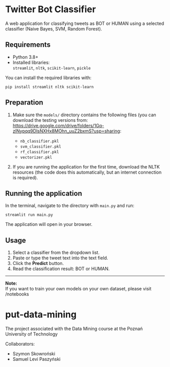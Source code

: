 # Twitter Bot Classifier

A web application for classifying tweets as BOT or HUMAN using a selected classifier (Naive Bayes, SVM, Random Forest).

## Requirements

- Python 3.8+
- Installed libraries:  
  `streamlit`, `nltk`, `scikit-learn`, `pickle`

You can install the required libraries with:
```
pip install streamlit nltk scikit-learn
```

## Preparation

1. Make sure the `models/` directory contains the following files (you can download the testing versions from: https://drive.google.com/drive/folders/1Gq-zlNypqq9DlsNXHx8MOhn_uuZ2bxmS?usp=sharing:
   - `nb_classifier.pkl`
   - `svm_classifier.pkl`
   - `rf_classifier.pkl`
   - `vectorizer.pkl`

2. If you are running the application for the first time, download the NLTK resources (the code does this automatically, but an internet connection is required).

## Running the application

In the terminal, navigate to the directory with `main.py` and run:

```
streamlit run main.py
```

The application will open in your browser.

## Usage

1. Select a classifier from the dropdown list.
2. Paste or type the tweet text into the text field.
3. Click the **Predict** button.
4. Read the classification result: BOT or HUMAN.

---

**Note:**  
If you want to train your own models on your own dataset, please visit /notebooks

# put-data-mining
The project associated with the Data Mining course at the Poznań University of Technology

Collaborators:
 - Szymon Skowroński
 - Samuel Levi Paszyński
